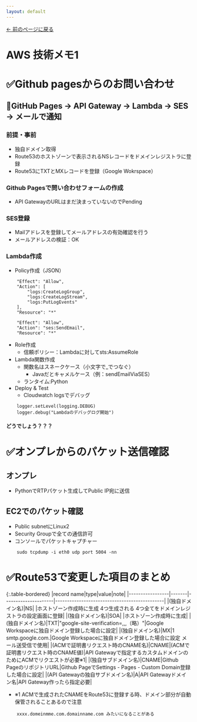 ```yaml
---
layout: default
---
```

[← 前のページに戻る](/index.html)
# AWS 技術メモ1
# ✅Github pagesからのお問い合わせ
## 🔹GitHub Pages → API Gateway → Lambda → SES → メールで通知
### 前提・事前
- 独自ドメイン取得
- Route53のホストゾーンで表示されるNSレコードをドメインレジストラに登録
- Route53にTXTとMXレコードを登録（Google Wokrspace）

### Github Pagesで問い合わせフォームの作成
- API GatewayのURLはまだ決まっていないのでPending

### SES登録
- Mailアドレスを登録してメールアドレスの有効確認を行う
- メールアドレスの検証：OK

### Lambda作成
- Policy作成（JSON）
~~~
    "Effect": "Allow",
    "Action": [
        "logs:CreateLogGroup",
        "logs:CreateLogStream",
        "logs:PutLogEvents"
    ],
    "Resource": "*"

    "Effect": "Allow",
    "Action": "ses:SendEmail",
    "Resource": "*"
~~~
- Role作成
  - 信頼ポリシー：Lambdaに対してsts:AssumeRole
- Lambda関数作成
  - 関数名はスネークケース（小文字で_でつなぐ）
    - Javaだとキャメルケース（例：sendEmailViaSES）
  - ランタイム:Python
- Deploy & Test
  - Cloudwatch logsでデバッグ
~~~
    logger.setLevel(logging.DEBUG)
    logger.debug("Lambdaのデバッグログ開始")
~~~
#### どうでしょう？？？

# ✅オンプレからのパケット送信確認

## オンプレ
- PythonでRTPパケット生成してPublic IP宛に送信

## EC2でのパケット確認
- Public subnetにLinux2
- Security Groupで全ての通信許可
- コンソールでパケットキャプチャー
~~~
    sudo tcpdump -i eth0 udp port 5004 -nn
~~~

# ✅Route53で変更した項目のまとめ

{:.table-bordered}
|record name|type|value|note|
|-----------------|-------|---------------------|----------------------------------------------|
|(独自ドメイン名)|NS| |ホストゾーン作成時に生成 4つ生成される 4つ全てをドメインレジストラの設定画面に登録|
|(独自ドメイン名)|SOA| |ホストゾーン作成時に生成|
|(独自ドメイン名)|TXT|"google-site-verification=,,,（略）"|Google Workspaceに独自ドメイン登録した場合に設定|
|(独自ドメイン名)|MX|1 smtp.google.com.|Google Workspaceに独自ドメイン登録した場合に設定 メール送受信で使用|
|(ACMで証明書リクエスト時のCNAME名)|CNAME|(ACMで証明書リクエスト時のCNAME値)|API Gatewayで指定するカスタムドメインのためにACMでリクエストが必要※1|
|(独自サブドメイン名)|CNAME|Github PageのリポジトリURL|Github PageでSettings - Pages - Custom Domain登録した場合に設定|
|(API Gatewayの独自サブドメイン名)|A|API Gatewayドメイン名|API Gateway作ったら指定必要|
- ※1 ACMで生成されたCNAMEをRoute53に登録する時、ドメイン部分が自動保管されることあるので注意
~~~
    xxxx.domeinmme.com.domainname.com みたいになることがある
~~~



